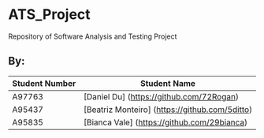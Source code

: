 # ATS_Project
Repository of Software Analysis and Testing Project

## By:
Student Number | Student Name
-------------  | -------------
A97763         | [Daniel Du] (https://github.com/72Rogan)
A95437         | [Beatriz Monteiro] (https://github.com/5ditto)
A95835         | [Bianca Vale] (https://github.com/29bianca)
